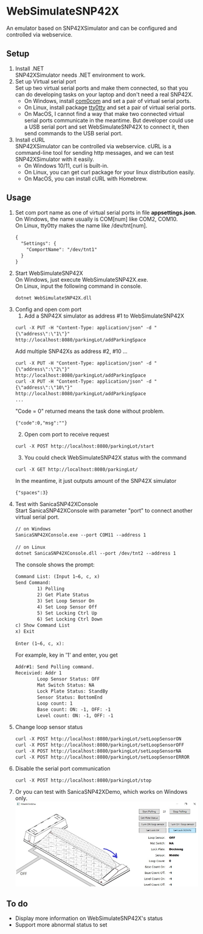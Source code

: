 ﻿# WebSimulateSNP42X
An emulator based on SNP42XSimulator and can be configured and controlled via webservice.

## Setup
1. Install .NET  
    SNP42XSimulator needs .NET environment to work.
2. Set up Virtual serial port  
    Set up two virtual serial ports and make them connected, so that you can do developing tasks on your laptop and don't need a real SNP42X.
    * On Windows, install [com0com](https://sourceforge.net/projects/com0com/) and set a pair of virtual serial ports.
    * On Linux, install package [tty0tty](https://github.com/freemed/tty0tty) and set a pair of virtual serial ports.
    * On MacOS, I cannot find a way that make two connected virtual serial ports communicate in the meantime. But developer could use a USB serial port and set WebSimulateSNP42X to connect it, then send commands to the USB serial port.
3. Install cURL  
    SNP42XSimulator can be controlled via webservice. cURL is a command-line tool for sending http messages, and we can test SNP42XSimulator with it easily.
    * On Windows 10/11, curl is built-in.
    * On Linux, you can get curl package for your linux distribution easily.
    * On MacOS, you can install cURL with Homebrew.

## Usage
1. Set com port name as one of virtual serial ports in file **appsettings.json**.  
    On Windows, the name usually is COM[num] like COM2, COM10.  
    On Linux, tty0tty makes the name like /dev/tnt[num].  
    ```
    {
      "Settings": {
        "ComportName": "/dev/tnt1"
      }
    }
    ```
2. Start WebSimulateSNP42X  
    On Windows, just execute WebSimulateSNP42X.exe.  
    On Linux, input the following command in console.
    ```
    dotnet WebSimulateSNP42X.dll
    ```
3. Config and open com port      
    1. Add a SNP42X simulator as address #1 to WebSimulateSNP42X  
    ```
    curl -X PUT -H "Content-Type: application/json" -d "{\"address\":\"1\"}" http://localhost:8080/parkingLot/addParkingSpace
    ```
    Add multiple SNP42Xs as address #2, #10 ...
    ```
    curl -X PUT -H "Content-Type: application/json" -d "{\"address\":\"2\"}" http://localhost:8080/parkingLot/addParkingSpace
    curl -X PUT -H "Content-Type: application/json" -d "{\"address\":\"10\"}" http://localhost:8080/parkingLot/addParkingSpace
    ...
    ```
    "Code = 0" returned means the task done without problem.
    ```
    {"code":0,"msg":""}
    ```
    2. Open com port to receive request
    ```
    curl -X POST http://localhost:8080/parkingLot/start
    ```
    3. You could check WebSimulateSNP42X status with the command  
    ```
    curl -X GET http://localhost:8080/parkingLot/
    ```
    In the meantime, it just outputs amount of the SNP42X simulator  
    ```
    {"spaces":3}
    ```
4. Test with SanicaSNP42XConsole  
    Start SanicaSNP42XConsole with parameter "port" to connect another virtual serial port.
    ```
    // on Windows
    SanicaSNP42XConsole.exe --port COM11 --address 1

    // on Linux
    dotnet SanicaSNP42XConsole.dll --port /dev/tnt2 --address 1   
    ```
    The console shows the prompt:
    ```
    Command List: (Input 1~6, c, x)
    Send Command:
            1) Polling
            2) Get Plate Status
            3) Set Loop Sensor On
            4) Set Loop Sensor Off
            5) Set Locking Ctrl Up
            6) Set Locking Ctrl Down
    c) Show Command List
    x) Exit

    Enter (1~6, c, x):
    ```
    For example, key in '1' and enter, you get
    ```
    Addr#1: Send Polling command.
    Receivied: Addr 1
            Loop Sensor Status: OFF
            Mat Switch Status: NA
            Lock Plate Status: StandBy
            Sensor Status: BottomEnd
            Loop count: 1
            Base count: ON: -1, OFF: -1
            Level count: ON: -1, OFF: -1
    ```
5. Change loop sensor status  
    ```
    curl -X POST http://localhost:8080/parkingLot/setLoopSensorON
    curl -X POST http://localhost:8080/parkingLot/setLoopSensorOFF
    curl -X POST http://localhost:8080/parkingLot/setLoopSensorNA
    curl -X POST http://localhost:8080/parkingLot/setLoopSensorERROR
    ```
6. Disable the serial port communication
    ```
    curl -X POST http://localhost:8080/parkingLot/stop
    ```
7. Or you can test with SanicaSNP42XDemo, which works on Windows only.
![SanicaSNP42XDemo](DEV/SanicaSNP42XDemoScreenShot.JPG "SanicaSNP42XDemo")

## To do
* Display more information on WebSimulateSNP42X's status
* Support more abnormal status to set